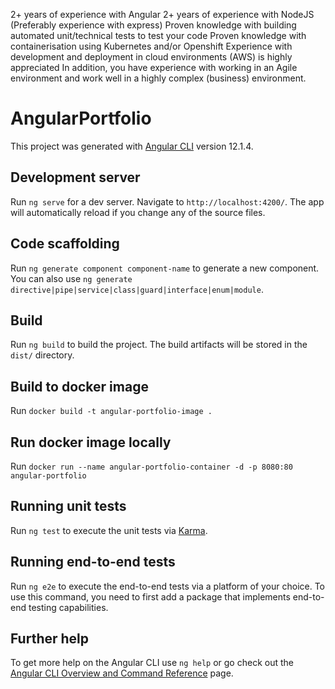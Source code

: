 2+ years of experience with Angular
2+ years of experience with NodeJS (Preferably experience with express)
Proven knowledge with building automated unit/technical tests to test your code
Proven knowledge with containerisation using Kubernetes and/or Openshift
Experience with development and deployment in cloud environments (AWS) is highly appreciated
In addition, you have experience with working in an Agile environment and work well in a highly complex (business) environment.

# AngularPortfolio

This project was generated with [Angular CLI](https://github.com/angular/angular-cli) version 12.1.4.

## Development server

Run `ng serve` for a dev server. Navigate to `http://localhost:4200/`. The app will automatically reload if you change any of the source files.

## Code scaffolding

Run `ng generate component component-name` to generate a new component. You can also use `ng generate directive|pipe|service|class|guard|interface|enum|module`.

## Build

Run `ng build` to build the project. The build artifacts will be stored in the `dist/` directory.

## Build to docker image
Run `docker build -t angular-portfolio-image .`

## Run docker image locally
Run `docker run --name angular-portfolio-container -d -p 8080:80 angular-portfolio`

## Running unit tests

Run `ng test` to execute the unit tests via [Karma](https://karma-runner.github.io).

## Running end-to-end tests

Run `ng e2e` to execute the end-to-end tests via a platform of your choice. To use this command, you need to first add a package that implements end-to-end testing capabilities.

## Further help

To get more help on the Angular CLI use `ng help` or go check out the [Angular CLI Overview and Command Reference](https://angular.io/cli) page.
